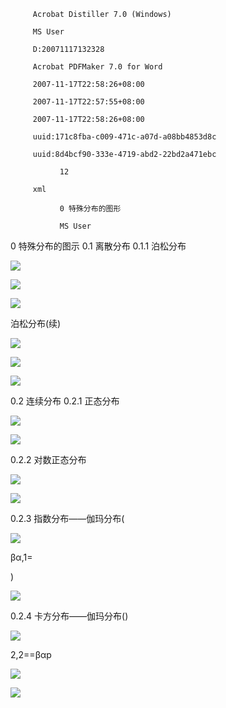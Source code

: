 
         Acrobat Distiller 7.0 (Windows)

         MS User

         D:20071117132328

         Acrobat PDFMaker 7.0 for Word

         2007-11-17T22:58:26+08:00

         2007-11-17T22:57:55+08:00

         2007-11-17T22:58:26+08:00

         uuid:171c8fba-c009-471c-a07d-a08bb4853d8c

         uuid:8d4bcf90-333e-4719-abd2-22bd2a471ebc

               12

         xml

               0 特殊分布的图形

               MS User

0 特殊分布的图示 
0.1 离散分布 
0.1.1 泊松分布 

![](images/lecture_07_special_distributions_(discrete_and_continuous)_and_graph_representation-special_distributions_b.zh_img_0.jpg)

![](images/lecture_07_special_distributions_(discrete_and_continuous)_and_graph_representation-special_distributions_b.zh_img_1.jpg)

![](images/lecture_07_special_distributions_(discrete_and_continuous)_and_graph_representation-special_distributions_b.zh_img_2.jpg)

泊松分布(续) 

![](images/lecture_07_special_distributions_(discrete_and_continuous)_and_graph_representation-special_distributions_b.zh_img_3.jpg)

![](images/lecture_07_special_distributions_(discrete_and_continuous)_and_graph_representation-special_distributions_b.zh_img_4.jpg)

![](images/lecture_07_special_distributions_(discrete_and_continuous)_and_graph_representation-special_distributions_b.zh_img_5.jpg)

0.2 连续分布 
0.2.1 正态分布 

![](images/lecture_07_special_distributions_(discrete_and_continuous)_and_graph_representation-special_distributions_b.zh_img_6.jpg)

![](images/lecture_07_special_distributions_(discrete_and_continuous)_and_graph_representation-special_distributions_b.zh_img_7.jpg)

0.2.2 对数正态分布 

![](images/lecture_07_special_distributions_(discrete_and_continuous)_and_graph_representation-special_distributions_b.zh_img_8.jpg)

![](images/lecture_07_special_distributions_(discrete_and_continuous)_and_graph_representation-special_distributions_b.zh_img_9.jpg)

0.2.3 指数分布——伽玛分布(

![](images/lecture_07_special_distributions_(discrete_and_continuous)_and_graph_representation-special_distributions_b.zh_img_10.jpg)

βα,1=

) 

![](images/lecture_07_special_distributions_(discrete_and_continuous)_and_graph_representation-special_distributions_b.zh_img_11.jpg)

0.2.4 卡方分布——伽玛分布() 

![](images/lecture_07_special_distributions_(discrete_and_continuous)_and_graph_representation-special_distributions_b.zh_img_12.jpg)

2,2==βαp

![](images/lecture_07_special_distributions_(discrete_and_continuous)_and_graph_representation-special_distributions_b.zh_img_13.jpg)

![](images/lecture_07_special_distributions_(discrete_and_continuous)_and_graph_representation-special_distributions_b.zh_img_14.jpg)
